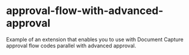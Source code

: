 # approval-flow-with-advanced-approval
Example of an extension that enables you to use with Document Capture approval flow codes parallel with advanced approval.
